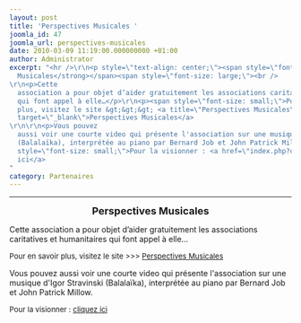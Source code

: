 ```yaml
---
layout: post
title: 'Perspectives Musicales '
joomla_id: 47
joomla_url: perspectives-musicales
date: 2010-03-09 11:19:00.000000000 +01:00
author: Administrator
excerpt: "<hr />\r\n<p style=\"text-align: center;\"><span style=\"font-size: large;\"><strong>Perspectives
  Musicales</strong></span><span style=\"font-size: large;\"><br />
\r\n<p>Cette
  association a pour objet d’aider gratuitement les associations caritatives et humanitaires
  qui font appel à elle…</p>\r\n<p><span style=\"font-size: small;\">Pour en savoir
  plus, visitez le site &gt;&gt;&gt; <a title=\"Perspectives Musicales\" href=\"http://www.perspectives-musicales.org/\"
  target=\"_blank\">Perspectives Musicales</a>
\r\n\r\n<p>Vous pouvez
  aussi voir une courte video qui présente l'association sur une musique d'Igor Stravinski
  (Balalaïka), interprétée au piano par Bernard Job et John Patrick Millow.</p>\r\n<p><span
  style=\"font-size: small;\">Pour la visionner : <a href=\"index.php?option=com_phocagallery&amp;view=category&amp;id=13%3Aperspectives-musicales&amp;Itemid=17\">cliquez
  ici</a>
"
category: Partenaires
---
```

<hr />
<p style="text-align: center;"><span style="font-size: large;"><strong>Perspectives Musicales</strong></span><span style="font-size: large;"><br />

<p>Cette association a pour objet d’aider gratuitement les associations caritatives et humanitaires qui font appel à elle…</p>
<p><span style="font-size: small;">Pour en savoir plus, visitez le site &gt;&gt;&gt; <a title="Perspectives Musicales" href="http://www.perspectives-musicales.org/" target="_blank">Perspectives Musicales</a>


<p>Vous pouvez aussi voir une courte video qui présente l'association sur une musique d'Igor Stravinski (Balalaïka), interprétée au piano par Bernard Job et John Patrick Millow.</p>
<p><span style="font-size: small;">Pour la visionner : <a href="index.php?option=com_phocagallery&amp;view=category&amp;id=13%3Aperspectives-musicales&amp;Itemid=17">cliquez ici</a>

